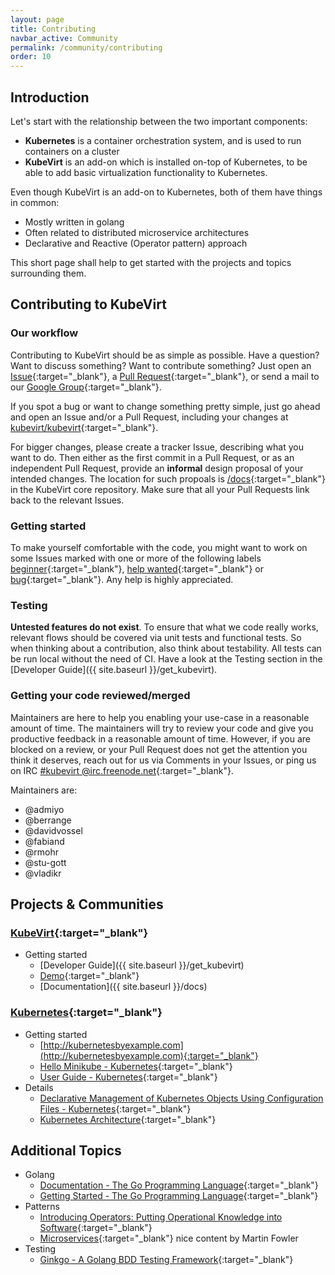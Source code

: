 ```yaml
---
layout: page
title: Contributing
navbar_active: Community
permalink: /community/contributing
order: 10
---
```


## Introduction

Let's start with the relationship between the two important components:

* **Kubernetes** is a container orchestration system, and is used to run containers on a cluster
* **KubeVirt** is an add-on which is installed on-top of Kubernetes, to be able to add basic virtualization functionality to Kubernetes.

Even though KubeVirt is an add-on to Kubernetes, both of them have things in common:

* Mostly written in golang
* Often related to distributed microservice architectures
* Declarative and Reactive (Operator pattern) approach

This short page shall help to get started with the projects and topics surrounding them.

## Contributing to KubeVirt

### Our workflow

Contributing to KubeVirt should be as simple as possible. Have a question? Want to discuss something? Want to contribute something? Just open an [Issue](https://github.com/kubevirt/kubevirt/issues){:target="_blank"}, a [Pull Request](https://github.com/kubevirt/kubevirt/pulls){:target="_blank"}, or send a mail to our [Google Group](https://groups.google.com/forum/#!forum/kubevirt-dev){:target="_blank"}.

If you spot a bug or want to change something pretty simple, just go ahead and open an Issue and/or a Pull Request, including your changes at [kubevirt/kubevirt](https://github.com/kubevirt/kubevirt){:target="_blank"}.

For bigger changes, please create a tracker Issue, describing what you want to do. Then either as the first commit in a Pull Request, or as an independent Pull Request, provide an **informal** design proposal of your intended changes. The location for such propoals is [/docs](https://github.com/kubevirt/kubevirt/tree/master/docs){:target="_blank"} in the KubeVirt core repository. Make sure that all your Pull Requests link back to the relevant Issues.

### Getting started

To make yourself comfortable with the code, you might want to work on some Issues marked with one or more of the following labels
[beginner](https://github.com/kubevirt/kubevirt/issues?q=is%3Aissue+is%3Aopen+label%3Abeginner){:target="_blank"}, [help
wanted](https://github.com/kubevirt/kubevirt/issues?q=is%3Aissue+is%3Aopen+label%3A%22help+wanted%22){:target="_blank"} or [bug](https://github.com/kubevirt/kubevirt/labels/bug){:target="_blank"}. Any help is highly appreciated.

### Testing

**Untested features do not exist**. To ensure that what we code really works, relevant flows should be covered via unit tests and functional tests. So when thinking about a contribution, also think about testability. All tests can be run local without the need of CI. Have a look at the Testing section in the [Developer Guide]({{ site.baseurl }}/get_kubevirt).

### Getting your code reviewed/merged

Maintainers are here to help you enabling your use-case in a reasonable amount of time. The maintainers will try to review your code and give you productive feedback in a reasonable amount of time. However, if you are blocked on a review, or your Pull Request does not get the attention you think it deserves, reach out for us via Comments in your Issues, or ping us on IRC [#kubevirt @irc.freenode.net](https://kiwiirc.com/client/irc.freenode.net/kubevirt){:target="_blank"}.

Maintainers are:

* @admiyo
* @berrange
* @davidvossel
* @fabiand
* @rmohr
* @stu-gott
* @vladikr

## Projects & Communities

### [KubeVirt](https://github.com/kubevirt/){:target="_blank"}

* Getting started
  * [Developer Guide]({{ site.baseurl }}/get_kubevirt)
  * [Demo](https://github.com/kubevirt/demo){:target="_blank"}
  * [Documentation]({{ site.baseurl }}/docs)

### [Kubernetes](http://kubernetes.io/){:target="_blank"}

* Getting started
  * [http://kubernetesbyexample.com](http://kubernetesbyexample.com){:target="_blank"}
  * [Hello Minikube - Kubernetes](https://kubernetes.io/docs/tutorials/stateless-application/hello-minikube/){:target="_blank"}
  * [User Guide - Kubernetes](https://kubernetes.io/docs/user-guide/){:target="_blank"}
* Details
  * [Declarative Management of Kubernetes Objects Using Configuration Files - Kubernetes](https://kubernetes.io/docs/concepts/tools/kubectl/object-management-using-declarative-config/){:target="_blank"}
  * [Kubernetes Architecture](https://github.com/kubernetes/community/blob/master/contributors/design-proposals/architecture/architecture.md){:target="_blank"}

## Additional Topics

* Golang
  * [Documentation - The Go Programming Language](https://golang.org/doc/){:target="_blank"}
  * [Getting Started - The Go Programming Language](https://golang.org/doc/install){:target="_blank"}
* Patterns
  * [Introducing Operators: Putting Operational Knowledge into Software](https://coreos.com/blog/introducing-operators.html){:target="_blank"}
  * [Microservices](https://martinfowler.com/articles/microservices.html){:target="_blank"} nice
    content by Martin Fowler
* Testing
  * [Ginkgo - A Golang BDD Testing Framework](https://onsi.github.io/ginkgo/){:target="_blank"}
